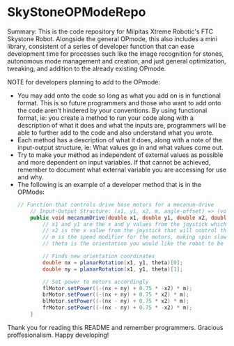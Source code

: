 # SkyStoneOPModeRepo
Summary:
This is the code repository for Milpitas Xtreme Robotic's FTC Skystone Robot. Alongside the general OPmode, this also includes a mini library, consistent of a series of developer function that can ease development time for processes such like the image recognition for stones, autonomous mode management and creation, and just general optimization, tweaking, and addition to the already existing OPmode. 

NOTE for developers planning to add to the OPmode:
- You may add onto the code so long as what you add on is in functional format.
  This is so future programmers and those who want to add onto the code aren't hindered
  by your conventions. By using functional format, ie: you create a method to run your
  code along with a description of what it does and what the inputs are, programmers will be
  able to further add to the code and also understand what you wrote.
- Each method has a description of what it does, along with
  a note of the input-output structure, ie: What values go in and what values
  come out.
- Try to make your method as independent of external values as possible and more dependent on input variables.
  If that cannot be achieved, remember to document what external variable you are accessing for use and why.
- The following is an example of a developer method that is in the OPMode:
  ```java
  // Function that controls drive base motors for a mecanum-drive
      // Input-Output Structure: (x1, y1, x2, m, angle-offset) => (void)
      public void mecanumDrive(double x1, double y1, double x2, double m, double theta) {
          // x1 and y1 are the x and y values from the joystick which controls the robot's drive
          // x2 is the x value from the joystick that will control the robot's left-right rotation
          // m is the speed modifier for the motors, making spin slower or faster
          // theta is the orientation you would like the robot to be in

          // Finds new orientation coordinates
          double nx = planarRotation(x1, y1, theta)[0];
          double ny = planarRotation(x1, y1, theta)[1];

          // Set power to motors accordingly
          flMotor.setPower((-(nx + ny) + 0.75 * -x2) * m);
          brMotor.setPower((-(nx + ny) + 0.75 * x2) * m);
          blMotor.setPower((-(nx - ny) + 0.75 * x2) * m);
          frMotor.setPower((-(nx - ny) + 0.75 * -x2) * m);
      }
  ```
Thank you for reading this README and remember programmers. Gracious proffesionalism. Happy developing!
